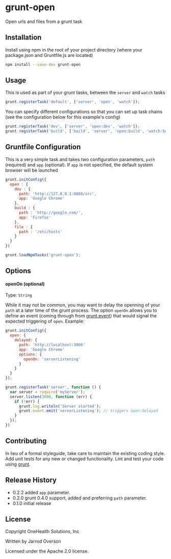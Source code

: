 # grunt-open

Open urls and files from a grunt task

## Installation

Install using npm in the root of your project directory (where your package.json and Gruntfile.js are located)

```bash
npm install --save-dev grunt-open
```

## Usage

This is used as part of your grunt tasks, between the `server` and `watch` tasks

```js
grunt.registerTask('default', ['server', 'open', 'watch']);
```

You can specify different configurations so that you can set up task chains (see the configuration below for this example's config)

```js
grunt.registerTask('dev', ['server', 'open:dev', 'watch']);
grunt.registerTask('build', ['build', 'server', 'open:build', 'watch:build');
```

## Gruntfile Configuration

This is a very simple task and takes two configuration parameters, `path` (required) and `app` (optional). If `app` is not specified, the default system browser will be launched

```js
grunt.initConfig({
  open : {
    dev : {
      path: 'http://127.0.0.1:8888/src',
      app: 'Google Chrome'
    },
    build : {
      path : 'http://google.com/',
      app: 'Firefox'
    },
    file : {
      path : '/etc/hosts'
    }
  }
})

grunt.loadNpmTasks('grunt-open');

```

## Options

#### openOn (optional)
Type: `String`

While it may not be common, you may want to delay the openning of your `path` at a later time of the grunt process. The option `openOn` allows you to define an event (coming through from [grunt.event](http://gruntjs.com/api/grunt.event)) that would signal the expected triggering of `open`. Example:

```js
grunt.initConfig({
  open: {
    delayed: {
      path: 'http://localhost:3000'
      app: 'Google Chrome'
      options: {
        openOn: 'serverListening'
      }
    }
  }
});

grunt.registerTask('server', function () {
  var server = require('myServer');
  server.listen(3000, function (err) {
    if (!err) {
      grunt.log.writeln('Server started');
      grunt.event.emit('serverListening'); // triggers open:delayed
    }
  });
})
```

[grunt]: https://github.com/gruntjs/grunt
[getting_started]: https://github.com/cowboy/grunt/blob/master/docs/getting_started.md

## Contributing
In lieu of a formal styleguide, take care to maintain the existing coding style. Add unit tests for any new or changed functionality. Lint and test your code using [grunt][grunt].

## Release History

 - 0.2.2 added `app` parameter.
 - 0.2.0 grunt 0.4.0 support, added and preferring `path` parameter.
 - 0.1.0 initial release

## License

Copyright OneHealth Solutions, Inc

Written by Jarrod Overson

Licensed under the Apache 2.0 license.
